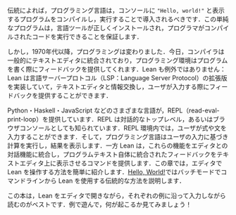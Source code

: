 <!-- According to tradition, a programming language should be introduced by
compiling and running a program that displays `"Hello, world!"` on the
console. This simple program ensures that the language tooling is
installed correctly and that the programmer is able to run the
compiled code. -->

伝統によれば，プログラミング言語は，コンソールに `"Hello, world!"` と表示するプログラムをコンパイルし，実行することで導入されるべきです．この単純なプログラムは，言語ツールが正しくインストールされ，プログラマがコンパイルされたコードを実行できることを保証します．

<!-- Since the 1970s, however, programming has changed. Today, compilers
are typically integrated into text editors, and the programming
environment offers feedback as the program is written. Lean is no
exception: it implements an extended version of the Language Server
Protocol that allows it to communicate with a text editor and provide
feedback as the user types. -->

しかし，1970年代以降，プログラミングは変わりました．今日，コンパイラは一般的にテキストエディタに統合されており，プログラミング環境はプログラムを書く際にフィードバックを提供してくれます．Lean も例外ではありません：Lean は言語サーバープロトコル（LSP：Language Server Protocol）の拡張版を実装していて，テキストエディタと情報交換し，ユーザが入力する際にフィードバックを提供することができます．

<!-- Languages as varied as Python, Haskell, and JavaScript offer a read-eval-print-loop (REPL), also known as an interactive toplevel or a browser console, in which expressions or statements can be entered.
The language then computes and displays the result of the user's input.
Lean, on the other hand, integrates these features into the interaction with the editor, providing commands that cause the text editor to display feedback integrated into the program text itself.
This chapter provides a short introduction to interacting with Lean in an editor, while [Hello, World!]() describes how to use Lean traditionally from the command line in batch mode. -->

Python・Haskell・JavaScript などのさまざまな言語が，REPL（read-eval-print-loop）を提供しています．REPL は対話的なトップレベル，あるいはブラウザコンソールとしても知られています．REPL 環境内では，ユーザが式や文を入力することができます．そして，プログラミング言語はユーザの入力に基づき計算を実行し，結果を表示します．一方 Lean は，これらの機能をエディタとの対話機能に統合し，プログラムテキスト自体に統合されたフィードバックをテキストエディタ上に表示させるコマンドを提供します．この章では，エディタで Lean を操作する方法を簡単に紹介します．[Hello, World!](hello-world.md)ではバッチモードでコマンドラインから Lean を使用する伝統的な方法を説明します．

<!-- It is best if you read this book with Lean open in your editor,
following along and typing in each example. Please play with the
examples, and see what happens! -->

この本は，Lean をエディタで開きながら，それぞれの例に沿って入力しながら読むのがベストです．例で遊んで，何が起こるか見てみましょう！
